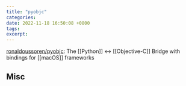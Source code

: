 ```yaml
---
title: "pyobjc"
categories: 
date: 2022-11-18 16:50:08 +0800
tags: 
excerpt: 
---
```


[ronaldoussoren/pyobjc](https://github.com/ronaldoussoren/pyobjc): The [[Python]] <-> [[Objective-C]] Bridge with bindings for [[macOS]] frameworks










## Misc



